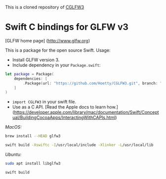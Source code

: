 This is a cloned repository of [CGLFW3](https://github.com/SwiftGL/CGLFW3.git)

# Swift C bindings for GLFW v3

[GLFW home page]
(http://www.glfw.org)

This is a package for the open source Swift. Usage:

- Install GLFW version 3.
- Include dependency in your `Package.swift`:
```swift
let package = Package(
    dependencies: [
        .Package(url: "https://github.com/Hoetty/CGLFW3.git", branch: "master")
    ]
)
```
- `import CGLFW3` in your swift file.
- Use as a C API. [Read the Apple docs to learn how.]
  (https://developer.apple.com/library/mac/documentation/Swift/Conceptual/BuildingCocoaApps/InteractingWithCAPIs.html)


*MacOS:*
```bash
brew install --HEAD glfw3

swift build -Xswiftc -I/usr/local/include -Xlinker -L/usr/local/lib
```

*Ubuntu:*
```bash
sudo apt install libglfw3

swift build
```
